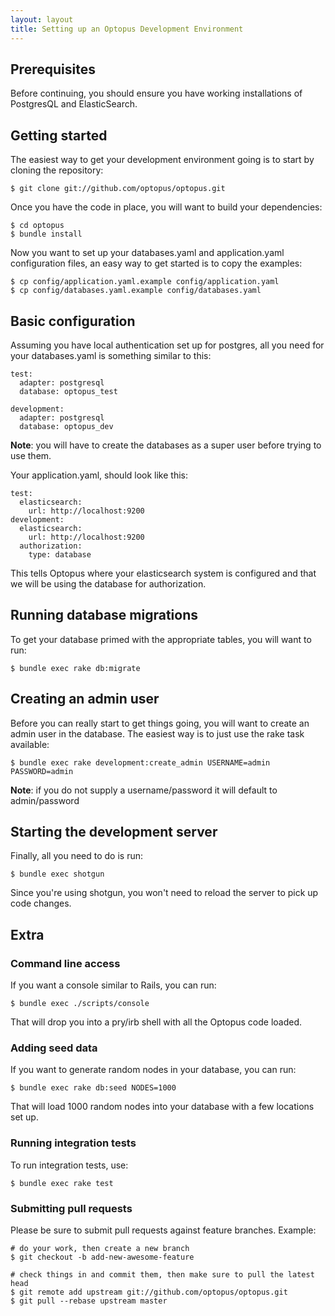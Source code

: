 ```yaml
---
layout: layout
title: Setting up an Optopus Development Environment
---
```


## Prerequisites
Before continuing, you should ensure you have working installations of PostgresQL and ElasticSearch.

## Getting started
The easiest way to get your development environment going is to start by cloning the repository:

    $ git clone git://github.com/optopus/optopus.git

Once you have the code in place, you will want to build your dependencies:

    $ cd optopus
    $ bundle install

Now you want to set up your databases.yaml and application.yaml configuration files, an easy way to get started is to copy the examples:

    $ cp config/application.yaml.example config/application.yaml
    $ cp config/databases.yaml.example config/databases.yaml

## Basic configuration
Assuming you have local authentication set up for postgres, all you need for your databases.yaml is something similar to this:

    test:
      adapter: postgresql
      database: optopus_test

    development:
      adapter: postgresql
      database: optopus_dev

**Note**: you will have to create the databases as a super user before trying to use them.

Your application.yaml, should look like this:

    test:
      elasticsearch:
        url: http://localhost:9200
    development:
      elasticsearch:
        url: http://localhost:9200
      authorization:
        type: database

This tells Optopus where your elasticsearch system is configured and that we will be using the database for authorization.

## Running database migrations
To get your database primed with the appropriate tables, you will want to run:

    $ bundle exec rake db:migrate

## Creating an admin user
Before you can really start to get things going, you will want to create an admin user in the database. The easiest way is to just use the rake task available:

    $ bundle exec rake development:create_admin USERNAME=admin PASSWORD=admin

**Note**: if you do not supply a username/password it will default to admin/password

## Starting the development server
Finally, all you need to do is run:

    $ bundle exec shotgun

Since you're using shotgun, you won't need to reload the server to pick up code changes.

## Extra

### Command line access
If you want a console similar to Rails, you can run:

    $ bundle exec ./scripts/console

That will drop you into a pry/irb shell with all the Optopus code loaded.

### Adding seed data
If you want to generate random nodes in your database, you can run:

    $ bundle exec rake db:seed NODES=1000

That will load 1000 random nodes into your database with a few locations set up.

### Running integration tests
To run integration tests, use:

    $ bundle exec rake test

### Submitting pull requests
Please be sure to submit pull requests against feature branches. Example:

    # do your work, then create a new branch
    $ git checkout -b add-new-awesome-feature

    # check things in and commit them, then make sure to pull the latest head
    $ git remote add upstream git://github.com/optopus/optopus.git
    $ git pull --rebase upstream master
